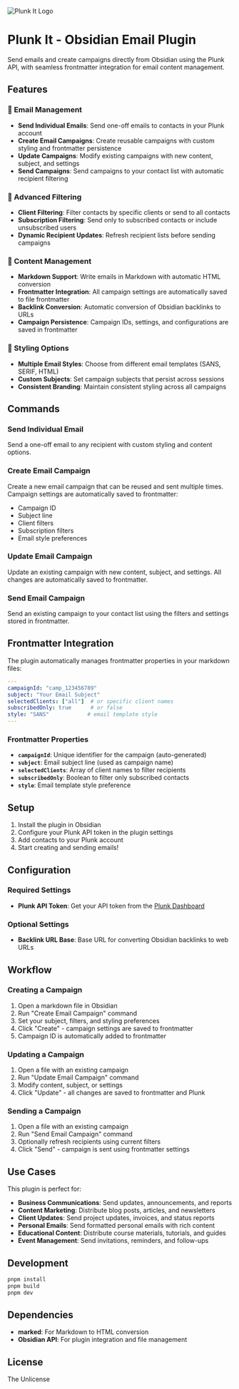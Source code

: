 ![Plunk It Logo](https://i.imgur.com/ZdgeY9S.png)
# Plunk It - Obsidian Email Plugin

Send emails and create campaigns directly from Obsidian using the Plunk API, with seamless frontmatter integration for email content management.

## Features

### 📧 Email Management
- **Send Individual Emails**: Send one-off emails to contacts in your Plunk account
- **Create Email Campaigns**: Create reusable campaigns with custom styling and frontmatter persistence
- **Update Campaigns**: Modify existing campaigns with new content, subject, and settings
- **Send Campaigns**: Send campaigns to your contact list with automatic recipient filtering

### 🎯 Advanced Filtering
- **Client Filtering**: Filter contacts by specific clients or send to all contacts
- **Subscription Filtering**: Send only to subscribed contacts or include unsubscribed users
- **Dynamic Recipient Updates**: Refresh recipient lists before sending campaigns

### 📝 Content Management
- **Markdown Support**: Write emails in Markdown with automatic HTML conversion
- **Frontmatter Integration**: All campaign settings are automatically saved to file frontmatter
- **Backlink Conversion**: Automatic conversion of Obsidian backlinks to URLs
- **Campaign Persistence**: Campaign IDs, settings, and configurations are saved in frontmatter

### 🎨 Styling Options
- **Multiple Email Styles**: Choose from different email templates (SANS, SERIF, HTML)
- **Custom Subjects**: Set campaign subjects that persist across sessions
- **Consistent Branding**: Maintain consistent styling across all campaigns

## Commands

### Send Individual Email
Send a one-off email to any recipient with custom styling and content options.

### Create Email Campaign
Create a new email campaign that can be reused and sent multiple times. Campaign settings are automatically saved to frontmatter:
- Campaign ID
- Subject line
- Client filters
- Subscription filters
- Email style preferences

### Update Email Campaign
Update an existing campaign with new content, subject, and settings. All changes are automatically saved to frontmatter.

### Send Email Campaign
Send an existing campaign to your contact list using the filters and settings stored in frontmatter.

## Frontmatter Integration

The plugin automatically manages frontmatter properties in your markdown files:

```yaml
---
campaignId: "camp_123456789"
subject: "Your Email Subject"
selectedClients: ["all"]  # or specific client names
subscribedOnly: true      # or false
style: "SANS"            # email template style
---
```

### Frontmatter Properties

- **`campaignId`**: Unique identifier for the campaign (auto-generated)
- **`subject`**: Email subject line (used as campaign name)
- **`selectedClients`**: Array of client names to filter recipients
- **`subscribedOnly`**: Boolean to filter only subscribed contacts
- **`style`**: Email template style preference

## Setup

1. Install the plugin in Obsidian
2. Configure your Plunk API token in the plugin settings
3. Add contacts to your Plunk account
4. Start creating and sending emails!

## Configuration

### Required Settings
- **Plunk API Token**: Get your API token from the [Plunk Dashboard](https://app.useplunk.com/settings/api-keys)

### Optional Settings
- **Backlink URL Base**: Base URL for converting Obsidian backlinks to web URLs

## Workflow

### Creating a Campaign
1. Open a markdown file in Obsidian
2. Run "Create Email Campaign" command
3. Set your subject, filters, and styling preferences
4. Click "Create" - campaign settings are saved to frontmatter
5. Campaign ID is automatically added to frontmatter

### Updating a Campaign
1. Open a file with an existing campaign
2. Run "Update Email Campaign" command
3. Modify content, subject, or settings
4. Click "Update" - all changes are saved to frontmatter and Plunk

### Sending a Campaign
1. Open a file with an existing campaign
2. Run "Send Email Campaign" command
3. Optionally refresh recipients using current filters
4. Click "Send" - campaign is sent using frontmatter settings

## Use Cases

This plugin is perfect for:
- **Business Communications**: Send updates, announcements, and reports
- **Content Marketing**: Distribute blog posts, articles, and newsletters
- **Client Updates**: Send project updates, invoices, and status reports
- **Personal Emails**: Send formatted personal emails with rich content
- **Educational Content**: Distribute course materials, tutorials, and guides
- **Event Management**: Send invitations, reminders, and follow-ups

## Development

```bash
pnpm install
pnpm build
pnpm dev
```

## Dependencies

- **marked**: For Markdown to HTML conversion
- **Obsidian API**: For plugin integration and file management

## License

The Unlicense
